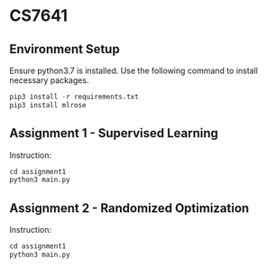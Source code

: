 # CS7641

## Environment Setup
Ensure python3.7 is installed. Use the following command to install necessary packages.
```python
pip3 install -r requirements.txt
pip3 install mlrose
```


## Assignment 1 - Supervised Learning
Instruction:
```python
cd assignment1
python3 main.py
```

## Assignment 2 - Randomized Optimization
Instruction:
```python
cd assignment1
python3 main.py
```

